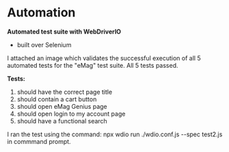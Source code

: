 # Automation

**Automated test suite with WebDriverIO**

- built over Selenium

I attached an image which validates the successful execution of all 5 automated tests for the "eMag" test suite.
All 5 tests passed.

**Tests:**

1. should have the correct page title
2. should contain a cart button
3. should open eMag Genius page
4. should open login to my account page
5. should have a functional search

I ran the test using the command: npx wdio run ./wdio.conf.js --spec test2.js in commmand prompt.
